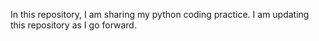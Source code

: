 In this repository, I am sharing my python coding practice. I am updating this repository as I go forward. 
